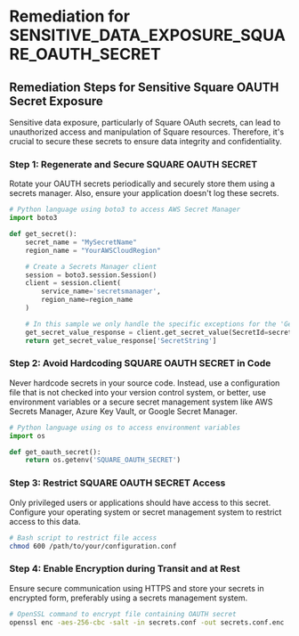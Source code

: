 # Remediation for SENSITIVE_DATA_EXPOSURE_SQUARE_OAUTH_SECRET

## Remediation Steps for Sensitive Square OAUTH Secret Exposure
Sensitive data exposure, particularly of Square OAuth secrets, can lead to unauthorized access and manipulation of Square resources. Therefore, it's crucial to secure these secrets to ensure data integrity and confidentiality.

### Step 1: Regenerate and Secure SQUARE OAUTH SECRET
Rotate your OAUTH secrets periodically and securely store them using a secrets manager. Also, ensure your application doesn't log these secrets.

```python
# Python language using boto3 to access AWS Secret Manager
import boto3

def get_secret():
    secret_name = "MySecretName"
    region_name = "YourAWSCloudRegion"

    # Create a Secrets Manager client
    session = boto3.session.Session()
    client = session.client(
        service_name='secretsmanager',
        region_name=region_name
    )

    # In this sample we only handle the specific exceptions for the 'GetSecretValue' API.
    get_secret_value_response = client.get_secret_value(SecretId=secret_name)
    return get_secret_value_response['SecretString']
```

### Step 2: Avoid Hardcoding SQUARE OAUTH SECRET in Code
Never hardcode secrets in your source code. Instead, use a configuration file that is not checked into your version control system, or better, use environment variables or a secure secret management system like AWS Secrets Manager, Azure Key Vault, or Google Secret Manager.

```python
# Python language using os to access environment variables
import os

def get_oauth_secret():
    return os.getenv('SQUARE_OAUTH_SECRET')
```

### Step 3: Restrict SQUARE OAUTH SECRET Access
Only privileged users or applications should have access to this secret. Configure your operating system or secret management system to restrict access to this data.

```bash
# Bash script to restrict file access
chmod 600 /path/to/your/configuration.conf
```

### Step 4: Enable Encryption during Transit and at Rest
Ensure secure communication using HTTPS and store your secrets in encrypted form, preferably using a secrets management system.

```bash
# OpenSSL command to encrypt file containing OAUTH secret
openssl enc -aes-256-cbc -salt -in secrets.conf -out secrets.conf.enc
```
